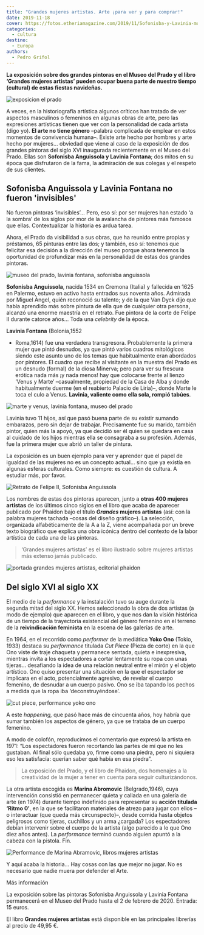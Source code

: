 ```yaml
---
title: "Grandes mujeres artistas. Arte ¡para ver y para comprar!"
date: 2019-11-18
cover: https://fotos.etheriamagazine.com/2019/11/Sofonisba-y-Lavinia-museo-del-prado.jpg
categories: 
  - cultura
destino: 
  - Europa
authors: 
  - Pedro Grifol
---
```


**La exposición sobre dos grandes pintoras en el Museo del Prado y el libro ‘Grandes 
mujeres artistas’ pueden ocupar buena parte de nuestro tiempo (cultural) de estas 
fiestas navideñas.** 

![exposicion el prado](https://fotos.etheriamagazine.com/2019/11/Sofonisba-y-Lavinia-museo-del-prado.jpg "'Historia de dos pintoras: Sofonisba Anguissola y Lavinia Fontana', en el museo del Prado.")

A veces, en la historiografía artística algunos críticos han tratado de ver aspectos 
masculinos o femeninos en algunas obras de arte, pero las expresiones artísticas tienen 
que ver con la personalidad de cada artista (digo yo). **El arte no tiene género** 
–palabra complicada de emplear en estos momentos de convivencia humana–. Existe arte 
hecho por hombres y arte hecho por mujeres… obviedad que viene al caso de la exposición 
de dos grandes pintoras del siglo XVI inaugurada recientemente en el Museo del Prado. 
Ellas son **Sofonisba Anguissola y Lavinia Fontana**; dos mitos en su época que 
disfrutaron de la fama, la admiración de sus colegas y el respeto de sus clientes. 

## Sofonisba Anguissola y Lavinia Fontana no fueron 'invisibles'

No fueron pintoras ‘invisibles’… Pero, eso sí: por ser mujeres han estado ‘a la sombra’ 
de los siglos por mor de la avalancha de pintores más famosos que ellas. Contextualizar 
la historia es ardua tarea. 

Ahora, el Prado da visibilidad a sus obras, que ha reunido entre propias y préstamos, 65 
pinturas entre las dos; y también, eso sí: tenemos que felicitar esa decisión a la 
dirección del museo porque ahora tenemos la oportunidad de profundizar más en la 
personalidad de estas dos grandes pintoras. 

![museo del prado, lavinia fontana, sofonisba anguissola](https://fotos.etheriamagazine.com/2019/11/museo-prado-Lavinia-Fontana-sofonisba-Anguissola.jpg "'Autorretrato tocando la espineta', de Lavinia Fontana, y 'Autorretrato ante el caballete', de Sofonisba Anguissola.")

**Sofonisba Anguissola**, nacida 1534 en Cremona (Italia) y fallecida en 1625 en 
Palermo, estuvo en activo hasta entrados sus noventa años. Admirada por Miguel Ángel, 
quién reconoció su talento; y de la que Van Dyck dijo que había aprendido más sobre 
pintura de ella que de cualquier otra persona, alcanzó una enorme maestría en el 
retrato. Fue pintora de la corte de Felipe II durante catorce años… Toda una _celebrity_ 
de la época. 

**Lavinia Fontana** (Bolonia,1552 

- Roma,1614) fue una verdadera transgresora. Probablemente la primera mujer que pintó 
desnudos, ya que pintó varios cuadros mitológicos siendo este asunto uno de los temas 
que habitualmente eran abordados por pintores. El cuadro que recibe al visitante en la 
muestra del Prado es un desnudo (formal) de la diosa Minerva; pero para ver su frescura 
erótica nada más ¡y nada menos! hay que colocarse frente al lienzo ‘Venus y Marte’ 
–casualmente, propiedad de la Casa de Alba y donde habitualmente duerme (en el reabierto 
Palacio de Liria)–, donde Marte le toca el culo a Venus. **Lavinia, valiente como ella 
sola, rompió tabúes**. 

![marte y venus, lavinia fontana, museo del prado](https://fotos.etheriamagazine.com/2019/11/museo-prado-marte-y-venus-Lavinia-Fontana.jpg "'Marte y Venus'(1595), de Lavinia Fontana.")

Lavinia tuvo 11 hijos, así que pasó buena parte de su existir sumando embarazos, pero 
sin dejar de trabajar. Precisamente fue su marido, también pintor, quien más la apoyó, 
ya que decidió ser él quien se quedara en casa al cuidado de los hijos mientras ella se 
consagraba a su profesión. Además, fue la primera mujer que abrió un taller de pintura. 

La exposición es un buen ejemplo para ver y aprender que el papel de igualdad de las 
mujeres no es un concepto actual… sino que ya existía en algunas esferas culturales. 
Como siempre: es cuestión de cultura. A estudiar más, por favor. 

![Retrato de Felipe II, Sofonisba Anguissola](https://fotos.etheriamagazine.com/2019/11/felipe-II-miverva-lavinia-fontana.jpg "Retrato de Felipe II (1565), de Sofonisba Anguissola, y 'Minerva vistiéndose' (1613), de Lavinia Fontana.")

Los nombres de estas dos pintoras aparecen, junto a **otras 400 mujeres artistas** de 
los últimos cinco siglos en el libro que acaba de aparecer publicado por Phaidon bajo el 
título **_Grandes_ mujeres artistas** (así: con la palabra mujeres tachada –cosas del 
diseño gráfico–). La selección, organizada alfabéticamente de la A a la Z, viene 
acompañada por un breve texto biográfico que explica una obra icónica dentro del 
contexto de la labor artística de cada una de las pintoras. 

> ‘Grandes mujeres artistas’ es el libro ilustrado sobre mujeres artistas más extenso 
> jamás publicado. 

![portada grandes mujeres artistas, editorial phaidon](https://fotos.etheriamagazine.com/2019/11/Portada-libro-grandes-mujeres-artistas.jpg "Portada 'Grandes mujeres artistas'.")

## Del siglo XVI al siglo XX

El medio de la _performance_ y la instalación tuvo su auge durante la segunda mitad del 
siglo XX. Hemos seleccionado la obra de dos artistas (a modo de ejemplo) que aparecen en 
el libro, y que nos dan la visión histórica de un tiempo de la trayectoria existencial 
del género femenino en el terreno de la **reivindicación feminista** en la escena de las 
galerías de arte. 

En 1964, en el recorrido como _performer_ de la mediática **Yoko Ono** (Tokio, 1933) 
destaca su _performance_ titulada _Cut Piece_ (Pieza de corte) en la que Ono viste de 
traje chaqueta y permanece sentada, quieta e inexpresiva, mientras invita a los 
espectadores a cortar lentamente su ropa con unas tijeras… desafiando la idea de una 
relación neutral entre el mirón y el objeto artístico. Ono quiso presentar una situación 
en la que el espectador se implicara en el acto, potencialmente agresivo, de revelar el 
cuerpo femenino, de desnudar a un cuerpo pasivo. Ono se iba tapando los pechos a medida 
que la ropa iba ‘deconstruyéndose’. 

![cut piece, performance yoko ono](https://fotos.etheriamagazine.com/2019/11/Cut-Piece-Performance-de-Yoko-Ono.jpg "'Cut Piece' (1964). Performance de Yoko Ono.")

A este _happening,_ que pasó hace más de cincuenta años, hoy habría que sumar también 
los aspectos de género, ya que se trataba de un cuerpo femenino. 

A modo de colofón, reproducimos el comentario que expresó la artista en 1971: “Los 
espectadores fueron recortando las partes de mí que no les gustaban. Al final sólo 
quedaba yo, firme como una piedra, pero ni siquiera eso les satisfacía: querían saber 
qué había en esa piedra”. 

> La exposición del Prado, y el libro de Phaidon, dos homenajes a la creatividad de la 
> mujer a tener en cuenta para seguir culturizándonos. 

La otra artista escogida es **Marina Abromovic** (Belgrado,1946), cuya intervención 
consistió en permanecer quieta y callada en una galería de arte (en 1974) durante tiempo 
indefinido para representar su **acción titulada ‘Ritmo 0’**, en la que se facilitaron 
materiales de atrezo para jugar con ellos –o interactuar (que queda más circunspecto)–, 
desde comida hasta objetos peligrosos como tijeras, cuchillos y un arma ¿cargada? Los 
espectadores debían intervenir sobre el cuerpo de la artista (algo parecido a lo que Ono 
diez años antes). La _performance_ terminó cuando alguien apuntó a la cabeza con la 
pistola. Fin. 

![Performance de Marina Abramovic, libros mujeres artistas](https://fotos.etheriamagazine.com/2019/11/Rhythm-0-libro-mujeres-artista.jpg "'Rhythm 0' (1974). Performance de Marina Abramovic.")

Y aquí acaba la historia… Hay cosas con las que mejor no jugar. No es necesario que 
nadie muera por defender el Arte. 

Más información 

La exposición sobre las pintoras Sofonisba Anguissola y Lavinia Fontana permanecerá en 
el Museo del Prado hasta el 2 de febrero de 2020. Entrada: 15 euros. 

El libro **Grandes mujeres artistas** está disponible en las principales librerías al 
precio de 49,95 €.
